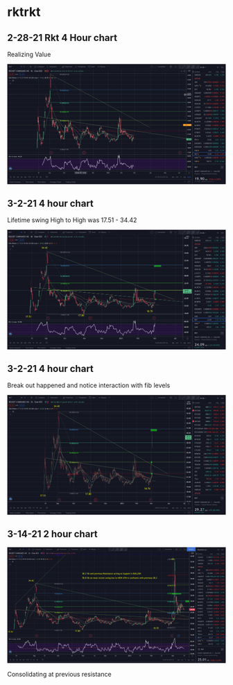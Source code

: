 # rktrkt


## 2-28-21 Rkt 4 Hour chart

Realizing Value

![alt text](https://github.com/MartianXIII/rktrkt/blob/main/rkt1.png?raw=true)


## 3-2-21 4 hour chart

Lifetime swing High to High was 17.51 - 34.42

![alt text](https://github.com/MartianXIII/rktrkt/blob/main/rkt2.png?raw=true)


## 3-2-21 4 hour chart

Break out happened and notice interaction with fib levels

![alt text](https://github.com/MartianXIII/rktrkt/blob/main/rkt3.png?raw=true)

## 3-14-21 2 hour chart

![alt text](https://github.com/MartianXIII/rktrkt/blob/main/rkt4.png?raw=true)

Consolidating at previous resistance
